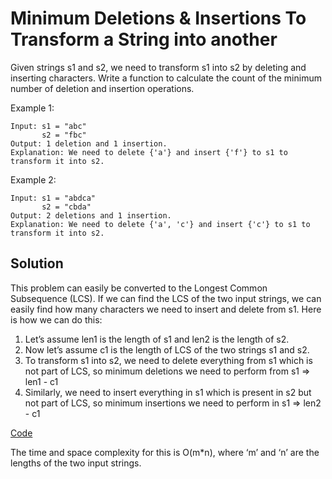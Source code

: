 # Minimum Deletions & Insertions To Transform a String into another

Given strings s1 and s2, we need to transform s1 into s2 by deleting and inserting characters. Write a function to calculate the count of the minimum number of deletion and insertion operations.

Example 1:

```text
Input: s1 = "abc"
       s2 = "fbc"
Output: 1 deletion and 1 insertion.
Explanation: We need to delete {'a'} and insert {'f'} to s1 to transform it into s2.
```

Example 2:

```text
Input: s1 = "abdca"
       s2 = "cbda"
Output: 2 deletions and 1 insertion.
Explanation: We need to delete {'a', 'c'} and insert {'c'} to s1 to transform it into s2.
```

## Solution

This problem can easily be converted to the Longest Common Subsequence \(LCS\). If we can find the LCS of the two input strings, we can easily find how many characters we need to insert and delete from s1. Here is how we can do this:

1. Let’s assume len1 is the length of s1 and len2 is the length of s2.
2. Now let’s assume c1 is the length of LCS of the two strings s1 and s2.
3. To transform s1 into s2, we need to delete everything from s1 which is not part of LCS, so minimum deletions we need to perform from s1 =&gt; len1 - c1
4. Similarly, we need to insert everything in s1 which is present in s2 but not part of LCS, so minimum insertions we need to perform in s1 =&gt; len2 - c1

[Code](https://github.com/vedantb/DP-Interviews/tree/746642c4896349114c442abf9ed439d6490a8193/Longest-Common-Subsequence/min-insertions-deletions.js)

The time and space complexity for this is O\(m\*n\), where ‘m’ and ‘n’ are the lengths of the two input strings.

